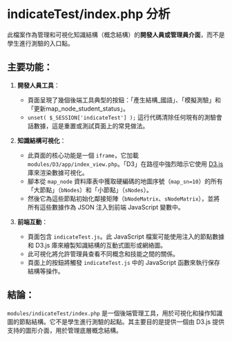 # indicateTest/index.php 分析

此檔案作為管理和可視化知識結構（概念結構）的**開發人員或管理員介面**，而不是學生進行測驗的入口點。

## 主要功能：

1.  **開發人員工具**：
    *   頁面呈現了幾個後端工具典型的按鈕：「產生結構_國語」、「模擬測驗」和「更新map_node_student_status」。
    *   `unset( $_SESSION['indicateTest'] );` 這行代碼清除任何現有的測驗會話數據，這是重置或測試頁面上的常見做法。

2.  **知識結構可視化**：
    *   此頁面的核心功能是一個 `iframe`，它加載 `modules/D3/app/index_view.php`。「D3」在路徑中強烈暗示它使用 [D3.js](https://d3js.org/) 庫來渲染數據可視化。
    *   腳本從 `map_node` 資料庫表中獲取硬編碼的地圖序號（`map_sn=10`）的所有「大節點」（`bNodes`）和「小節點」（`sNodes`）。
    *   然後它為這些節點初始化鄰接矩陣（`bNodeMatrix`、`sNodeMatrix`），並將所有這些數據作為 JSON 注入到前端 JavaScript 變數中。

3.  **前端互動**：
    *   頁面包含 `indicateTest.js`。此 JavaScript 檔案可能使用注入的節點數據和 D3.js 庫來繪製知識結構的互動式圖形或網絡圖。
    *   此可視化將允許管理員查看不同概念和技能之間的關係。
    *   頁面上的按鈕將觸發 `indicateTest.js` 中的 JavaScript 函數來執行保存結構等操作。

## 結論：

`modules/indicateTest/index.php` 是一個後端管理工具，用於可視化和操作知識圖的節點結構。它不是學生進行測驗的起點。其主要目的是提供一個由 D3.js 提供支持的圖形介面，用於管理底層概念結構。
